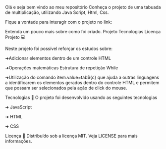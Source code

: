 Olá e seja bem vindo ao meu repositório
Conheça o projeto de uma tabuada de multiplicação, utilizando Java Script, Html, Css.


Fique a vontade para interagir com o projeto no link:


Entenda um pouco mais sobre como foi criado.
Projeto
Tecnologias
Licença
Projeto
💻

Neste projeto foi possível reforçar os estudos sobre:

➜Adicionar elementos dentro de um controle HTML

➜Operações matemáticas Estrutura de repetição While

➜Utilização do comando item.value=tab${c} que ajuda a outras linguagens a identificarem os elementos gerados dentro do controle HTML e permitem que possam ser selecionados pela ação de click do mouse.

Tecnologias
🚀 O projeto foi desenvolvido usando as seguintes tecnologias

➜ JavaScript

➜ HTML

➜ CSS

Licença
📂 Distribuído sob a licença MIT. Veja LICENSE para mais informações.
 
